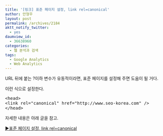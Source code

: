 ```yaml
---
title: '[링크] 표준 페이지 설정, link rel=canonical'
author: 안형우
layout: post
permalink: /archives/2184
aktt_notify_twitter:
  - yes
daumview_id:
  - 36638960
categories:
  - 웹 분석과 검색
tags:
  - Google Analytics
  - Web Analytics
---
```

URL 뒤에 붙는 ?이하 변수가 유동적이라면, 표준 페이지를 설정해 주면 도움이 될 거다.

이런 식으로 설정한다.

<pre class="brush: html; gutter: true; first-line: 1">&lt;head&gt;
&lt;link rel="canonical" href="http://www.seo-korea.com" /&gt;
&lt;/head&gt;</pre>

자세한 내용은 아래 글을 참고.

<p id="post-title">
  <a href="http://www.seo-korea.com/%ED%91%9C%EC%A4%80-%ED%8E%98%EC%9D%B4%EC%A7%80-%EC%84%A4%EC%A0%95-link-rel-canonical/">▶표준 페이지 설정, link rel=canonical</a>
</p>